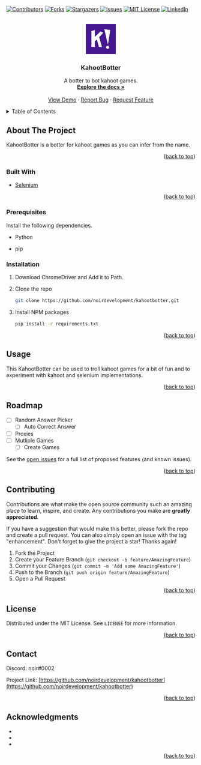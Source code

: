 <div id="top"></div>
<!--
*** Thanks for checking out the Best-README-Template. If you have a suggestion
*** that would make this better, please fork the repo and create a pull request
*** or simply open an issue with the tag "enhancement".
*** Don't forget to give the project a star!
*** Thanks again! Now go create something AMAZING! :D
-->



<!-- PROJECT SHIELDS -->
<!--
*** I'm using markdown "reference style" links for readability.
*** Reference links are enclosed in brackets [ ] instead of parentheses ( ).
*** See the bottom of this document for the declaration of the reference variables
*** for contributors-url, forks-url, etc. This is an optional, concise syntax you may use.
*** https://www.markdownguide.org/basic-syntax/#reference-style-links
-->
[![Contributors][contributors-shield]][contributors-url]
[![Forks][forks-shield]][forks-url]
[![Stargazers][stars-shield]][stars-url]
[![Issues][issues-shield]][issues-url]
[![MIT License][license-shield]][license-url]
[![LinkedIn][linkedin-shield]][linkedin-url]



<!-- PROJECT LOGO -->
<br />
<div align="center">
  <a href="https://github.com/noirdevelopment/kahootbotter">
    <img src="images/logo.png" alt="Logo" width="80" height="80">
  </a>

<h3 align="center">KahootBotter</h3>

  <p align="center">
    A botter to bot kahoot games.
    <br />
    <a href="https://github.com/noirdevelopment/kahootbotter"><strong>Explore the docs »</strong></a>
    <br />
    <br />
    <a href="https://github.com/noirdevelopment/kahootbotter">View Demo</a>
    ·
    <a href="https://github.com/noirdevelopment/kahootbotter/issues">Report Bug</a>
    ·
    <a href="https://github.com/noirdevelopment/kahootbotter/issues">Request Feature</a>
  </p>
</div>



<!-- TABLE OF CONTENTS -->
<details>
  <summary>Table of Contents</summary>
  <ol>
    <li>
      <a href="#about-the-project">About The Project</a>
      <ul>
        <li><a href="#built-with">Built With</a></li>
      </ul>
    </li>
    <li>
      <a href="#getting-started">Getting Started</a>
      <ul>
        <li><a href="#prerequisites">Prerequisites</a></li>
        <li><a href="#installation">Installation</a></li>
      </ul>
    </li>
    <li><a href="#usage">Usage</a></li>
    <li><a href="#roadmap">Roadmap</a></li>
    <li><a href="#contributing">Contributing</a></li>
    <li><a href="#license">License</a></li>
    <li><a href="#contact">Contact</a></li>
    <li><a href="#acknowledgments">Acknowledgments</a></li>
  </ol>
</details>



<!-- ABOUT THE PROJECT -->
## About The Project

KahootBotter is a botter for kahoot games as you can infer from the name.

<p align="right">(<a href="#top">back to top</a>)</p>



### Built With

* [Selenium](https://selenium.dev/)


<p align="right">(<a href="#top">back to top</a>)</p>



### Prerequisites

Install the following dependencies.
* Python

* pip

### Installation

1. Download ChromeDriver and Add it to Path.

2. Clone the repo
   ```sh
   git clone https://github.com/noirdevelopment/kahootbotter.git
   ```
3. Install NPM packages
   ```sh
   pip install -r requirements.txt
   ```


<p align="right">(<a href="#top">back to top</a>)</p>



<!-- USAGE EXAMPLES -->
## Usage

This KahootBotter can be used to troll kahoot games for a bit of fun and to experiment with kahoot and selenium implementations.

<p align="right">(<a href="#top">back to top</a>)</p>



<!-- ROADMAP -->
## Roadmap

- [ ] Random Answer Picker 
    - [ ] Auto Correct Answer
- [ ] Proxies
- [ ] Mutliple Games
    - [ ] Create Games

See the [open issues](https://github.com/noirdevelopment/kahootbotter/issues) for a full list of proposed features (and known issues).

<p align="right">(<a href="#top">back to top</a>)</p>



<!-- CONTRIBUTING -->
## Contributing

Contributions are what make the open source community such an amazing place to learn, inspire, and create. Any contributions you make are **greatly appreciated**.

If you have a suggestion that would make this better, please fork the repo and create a pull request. You can also simply open an issue with the tag "enhancement".
Don't forget to give the project a star! Thanks again!

1. Fork the Project
2. Create your Feature Branch (`git checkout -b feature/AmazingFeature`)
3. Commit your Changes (`git commit -m 'Add some AmazingFeature'`)
4. Push to the Branch (`git push origin feature/AmazingFeature`)
5. Open a Pull Request

<p align="right">(<a href="#top">back to top</a>)</p>



<!-- LICENSE -->
## License

Distributed under the MIT License. See `LICENSE` for more information.

<p align="right">(<a href="#top">back to top</a>)</p>



<!-- CONTACT -->
## Contact

Discord: noir#0002

Project Link: [https://github.com/noirdevelopment/kahootbotter](https://github.com/noirdevelopment/kahootbotter)

<p align="right">(<a href="#top">back to top</a>)</p>



<!-- ACKNOWLEDGMENTS -->
## Acknowledgments

* []()
* []()
* []()

<p align="right">(<a href="#top">back to top</a>)</p>



<!-- MARKDOWN LINKS & IMAGES -->
<!-- https://www.markdownguide.org/basic-syntax/#reference-style-links -->
[contributors-shield]: https://img.shields.io/github/contributors/noirdevelopment/kahootbotter.svg?style=for-the-badge
[contributors-url]: https://github.com/noirdevelopment/kahootbotter/graphs/contributors
[forks-shield]: https://img.shields.io/github/forks/noirdevelopment/kahootbotter.svg?style=for-the-badge
[forks-url]: https://github.com/noirdevelopment/kahootbotter/network/members
[stars-shield]: https://img.shields.io/github/stars/noirdevelopment/kahootbotter.svg?style=for-the-badge
[stars-url]: https://github.com/noirdevelopment/kahootbotter/stargazers
[issues-shield]: https://img.shields.io/github/issues/noirdevelopment/kahootbotter.svg?style=for-the-badge
[issues-url]: https://github.com/noirdevelopment/kahootbotter/issues
[license-shield]: https://img.shields.io/github/license/noirdevelopment/kahootbotter.svg?style=for-the-badge
[license-url]: https://github.com/noirdevelopment/kahootbotter/blob/master/LICENSE.txt
[linkedin-shield]: https://img.shields.io/badge/-LinkedIn-black.svg?style=for-the-badge&logo=linkedin&colorB=555
[linkedin-url]: https://linkedin.com/in/linkedin_username
[product-screenshot]: images/screenshot.png
